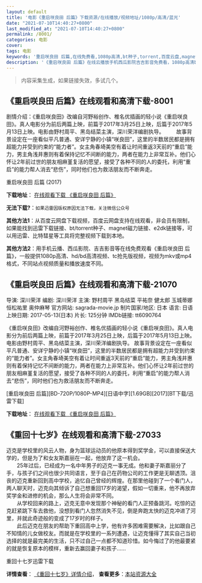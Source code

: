 ```yaml
---
layout: default
title: '电影《重启咲良田 后篇》下载资源/在线播放/视频地址/1080p/高清/蓝光'
date: "2021-07-10T14:40:27+0800"
last_modified_at: "2021-07-10T14:40:27+0800"
permalink: /8001/
categories: 电影
cover:
tags: 电影
keywords: '重启咲良田 后篇,在线免费看,1080p高清,bt种子,torrent,百度云盘,magnet,磁力链,迅雷下载资源'
description: '《重启咲良田 后篇》在线云播放手机西瓜影院吉吉影音免费看，1080p高清bd/hd未删减完整版和tc抢先枪版，mkv/mp4格式，附带bt/torrent种子、magnet/磁力链、百度云盘、网盘资源迅雷下载链接'
---
```


>内容采集生成，如果链接失效，多试几个。


## 《重启咲良田 后篇》在线观看和高清下载-8001

剧情介绍：《重启咲良田》改编自河野裕创作、椎名优插画的轻小说《重启咲良田》。真人电影分为前后两篇上映，前篇于2017年3月25日上映，后篇于2017年5月13日上映。电影由野村周平、黑岛结菜主演，深川荣洋编剧执导。  　　故事背景设定在一座看似平凡普通、安详宁静的小镇“咲良田”，这里的半数居民都是拥有超能力并受到约束的“能力者”。女主角春埼美空有着让时间重返3天前的“重启”能力，男主角浅井惠则有着保持记忆不间断的能力，两者在能力上非常互补。他们心怀让2年前过世的朋友相麻堇复活的愿望，接受了各种不同的人的委托，利用“重启”的能力帮人消去“悲伤”，同时他们也为救活朋友而不断奔走。


重启咲良田 后篇 (2017)

**下载地址**： [在线观看下载 《重启咲良田 后篇》](https://www.btbtdy.me/btdy/dy11787.html) 


**无法下载?**：`如果迅雷因版权原因无法下载，关注微信公众号 `

**其他方法1**：从百度云网盘下载视频，百度云网盘支持在线观看，非会员有限制，如果能找到迅雷下载链接、bt/torrent种子、magnet磁力链接、e2dk链接等，可以用迅雷、比特彗星等工具将完整视频下载到本地。

**其他方法2**：用手机云播、西瓜影院、吉吉影音等在线免费观看《重启咲良田 后篇》，一般提供1080p高清、hd/bd高清视频、tc抢先版视频，视频为mkv或mp4格式，不同站点视频质量和播放速度不同。


## 《重启咲良田 后篇》在线观看和高清下载-21070

导演: 深川荣洋 编剧: 深川荣洋 主演: 野村周平 黑岛结菜 平祐奈 健太郎 玉城蒂娜 恒松祐里 奥仲麻琴 官方网站: sagrada-movie.jp 制片国家/地区: 日本 语言: 日语 上映日期: 2017-05-13(日本) 片长: 125分钟 IMDb链接: tt6090764

《重启咲良田》改编自河野裕创作、椎名优插画的轻小说《重启咲良田》。真人电影分为前后两篇上映，前篇于2017年3月25日上映，后篇于2017年5月13日上映。电影由野村周平、黑岛结菜主演，深川荣洋编剧执导。 故事背景设定在一座看似平凡普通、安详宁静的小镇“咲良田”，这里的半数居民都是拥有超能力并受到约束的“能力者”。女主角春埼美空有着让时间重返3天前的“重启”能力，男主角浅井惠则有着保持记忆不间断的能力，两者在能力上非常互补。他们心怀让2年前过世的朋友相麻堇复活的愿望，接受了各种不同的人的委托，利用“重启”的能力帮人消去“悲伤”，同时他们也为救活朋友而不断奔走。


[重启咲良田 后篇][BD-720P/1080P-MP4][日语中字][1.69GB][2017][BT下载/迅雷下载]

**下载地址**： [在线观看下载 《重启咲良田 后篇》](https://www.btdx8.com/torrent/cqxlthp_2017.html) 


## 《重回十七岁》在线观看和高清下载-27033

迈克是学校里的风云人物，身为篮球运动员的他原本得到奖学金，可以直接保送大学的，但是为了和女友斯嘉丽在一起，他放弃了这一机会。<br />　　25年过后，已经成为一名中年男子的迈克一事无成。他和妻子斯嘉丽分了手，与孩子们之间也很少共同语言，至于自己在药物公司的工作更是无聊透顶。沮丧的迈克重新回到高中学校，追忆自己曾经的辉煌。在那里他碰到了一个看门人，两人聊天时，迈克向其倾诉了自己想重回17岁的渴望，假如一切重来，他不再放弃奖学金和进修的机会，那么人生将会非常不同。<br />　　从学校回来的路上，迈克无意中发现那个神秘的看门人正预备跳河。吃惊的迈克赶紧跳下车去救他，没想到看门人忽然消失不见，倒是奔跑太快的迈克冲进了河里，并就此奇迹般的变成了17岁时的样子。<br />　　此后迈克在朋友的帮助下重回高中上学，他有许多困难需要解决，比如跟自己不知情的儿女做校友。而就是在学校里的一系列遭遇，让迈克懂得了其实自己当初选择的就是最完美的生活，只不过自己一点都不知道珍惜。如今悔过了的他最要紧的就是恢复原本的模样，重新去赢回妻子和孩子&hellip;…


重回十七岁迅雷下载

**详情查看**： [《重回十七岁》详情介绍](/movie/27033/)， **查看更多**：[本站资源大全](/movie/t/all/)


